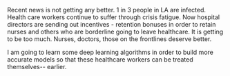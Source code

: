 Recent news is not getting any better. 1 in 3 people in LA are infected. Health care workers continue to suffer through crisis fatigue.
Now hospital directors are sending out incentives - retention bonuses in order to retain nurses and others who are borderline going to leave
healthcare. It is getting to be too much. Nurses, doctors, those on the frontlines deserve better.

I am going to learn some deep learning algorithms in order to build more accurate models so that these healthcare workers can be treated themselves-- earlier. 
